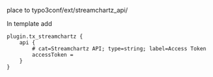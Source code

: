 place to typo3conf/ext/streamchartz_api/


In template add 
```
plugin.tx_streamchartz {
	api {
		# cat=Streamchartz API; type=string; label=Access Token
		accessToken = 
	}
}
```
